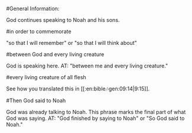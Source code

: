 #General Information:

God continues speaking to Noah and his sons.

#in order to commemorate

"so that I will remember" or "so that I will think about"

#between God and every living creature

God is speaking here. AT: "between me and every living creature."

#every living creature of all flesh

See how you translated this in [[:en:bible:notes:gen:09:14|9:15]].

#Then God said to Noah

God was already talking to Noah. This phrase marks the final part of what God was saying. AT: "God finished by saying to Noah" or "So God said to Noah."